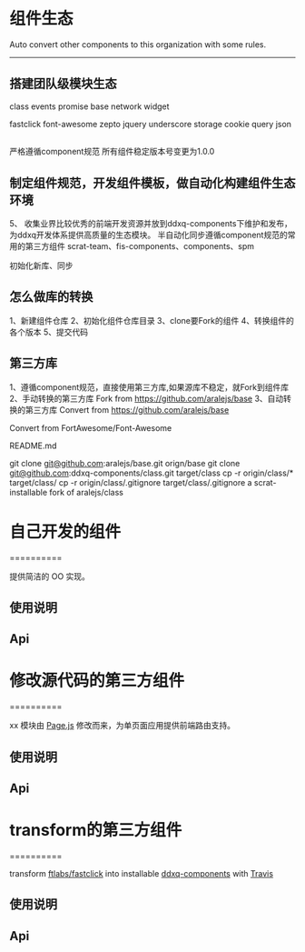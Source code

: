 组件生态
==========

Auto convert other components to this organization with some rules.

----------

## 搭建团队级模块生态

class
events
promise
base
network
widget

fastclick
font-awesome
zepto
jquery
underscore
storage
cookie
query
json


##
严格遵循component规范
所有组件稳定版本号变更为1.0.0

## 制定组件规范，开发组件模板，做自动化构建组件生态环境

5、
收集业界比较优秀的前端开发资源并放到ddxq-components下维护和发布，为ddxq开发体系提供高质量的生态模块。
半自动化同步遵循component规范的常用的第三方组件
scrat-team、fis-components、components、spm

初始化新库、同步


## 怎么做库的转换
1、新建组件仓库
2、初始化组件仓库目录
3、clone要Fork的组件
4、转换组件的各个版本
5、提交代码

## 第三方库
1、遵循component规范，直接使用第三方库,如果源库不稳定，就Fork到组件库
2、手动转换的第三方库 Fork from https://github.com/aralejs/base
3、自动转换的第三方库 Convert from https://github.com/aralejs/base

Convert from FortAwesome/Font-Awesome

README.md




git clone git@github.com:aralejs/base.git orign/base
git clone git@github.com:ddxq-components/class.git target/class
cp -r origin/class/* target/class/
cp -r origin/class/.gitignore target/class/.gitignore
a scrat-installable fork of aralejs/class




# 自己开发的组件
==========

提供简洁的 OO 实现。

## 使用说明

## Api


# 修改源代码的第三方组件
==========

xx 模块由 [Page.js](http://visionmedia.github.io/page.js/) 修改而来，为单页面应用提供前端路由支持。

## 使用说明

## Api


# transform的第三方组件
==========


transform [ftlabs/fastclick](https://github.com/ftlabs/fastclick) into installable [ddxq-components](https://github.com/ddxq-components) with [Travis](https://travis-ci.org/)


## 使用说明

## Api